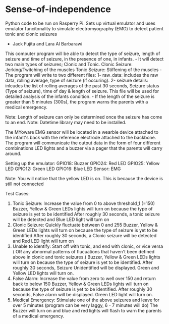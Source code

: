 # Sense-of-independence

Python code to be run on Rasperry Pi. Sets up virtual emulator and uses emulator funcitonality to simulate electromyography (EMG) to detect patient tonic and clonic seizures

- Jack Fujita and Lara Al Barbarawi

This computer program will be able to detect the type of seizure, length of seizure and time of seizure, in the presence of one, in infants.
	- It will detect two main types of seizures; Clonic and Tonic.
		Clonic Seizure: Jerking/Twitching of the muscles
		Tonic Seizure: Stiffening of the muscles
	- The program will write to two different files: 
		1- raw_data: includes the raw data, rolling average, type of seizure (if occuring).
		2- seizure details: inlcudes the list of rolling averages of the past 30 seconds, Seizure status (Type of seizure), time of day & length of seizure.
			This file will be used for detailed analysis of the infants condition. 
	- If the length of the seizure is greater than 5 minutes (300s), the program warns the parents with a medical emergency.

Note: Length of seizure can only be determined once the seizure has come to an end.
Note: Datetime library may need to be installed.

The MYoware EMG sensor will be located in a wearble device attached to the infant's back with the reference electrode attached to the backbone.
The program will communicate the output data in the form of four different combinations LED lights and a buzzer via a pager that the parents will carry around.


Setting up the emulator:
	GPIO18: Buzzer 
	GPIO24: Red LED
	GPIO25: Yellow LED
	GPIO12: Green LED
	GPIO16: Blue LED
	Sensor: EMG

Note: You will notice that the yellow LED is on. This is because the device is still not connected


Test Cases:
   1. Tonic Seizure:
	Increase the value from 0 to above threshold_1 (=150)
	Buzzer, Yellow & Green LEDs lights will turn on because the type of seizure is yet to be identified
	After roughly 30 seconds, a tonic seizure will be detected and Blue LED light will turn on
   2. Clonic Seizure:
	Quickly fluctuate between 0 and 255
	Buzzer, Yellow & Green LEDs lights will turn on because the type of seizure is yet to be identified
	After roughly 30 seconds, a Clonic seizure will be detected and Red LED light will turn on
   3. Unable to identify:
	Start off with tonic, and end with clonic, or vice versa ( OR any abnormal patterns of flucuations that haven't been defined above in clonic and tonic seizures.)
	Buzzer, Yellow & Green LEDs lights will turn on because the type of seizure is yet to be identified.
	After roughly 30 seconds, Seizure Unidentified will be displayed. Green and Yellow LED lights will turn on.
   4. False Alarm:
	Increase the value from zero to well over 150 and return back to below 150
	Buzzer, Yellow & Green LEDs lights will turn on because the type of seizure is yet to be identified.
	After roughly 30 seconds, False alarm will be displayed. Green LED light will turn on.
   5. Medical Emergency:
	Stimulate one of the above seizures and leave for over 5 minutes (program can be very laggy, 6 - 7 minutes will do)
	The Buzzer will turn on and blue and red lights will flash to warn the parents of a medical emergency.

